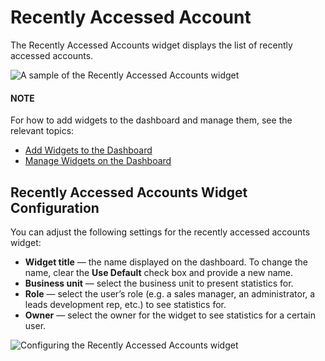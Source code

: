 <a id="user-guide-business-intelligence-widgets-recently-accessed-accounts"></a>

# Recently Accessed Account

The Recently Accessed Accounts widget displays the list of recently accessed accounts.

![A sample of the Recently Accessed Accounts widget](user/img/dashboards/recently_accessed_accounts.png)

#### NOTE
For how to add widgets to the dashboard and manage them, see the relevant topics:

* [Add Widgets to the Dashboard](index.md#user-guide-business-intelligence-widgets-add)
* [Manage Widgets on the Dashboard](index.md#user-guide-business-intelligence-widgets-manage)

## Recently Accessed Accounts Widget Configuration

You can adjust the following settings for the recently accessed accounts widget:

* **Widget title** — the name displayed on the dashboard. To change the name, clear the **Use Default** check box and provide a new name.
* **Business unit** — select the business unit to present statistics for.
* **Role** — select the user’s role (e.g. a sales manager, an administrator, a leads development rep, etc.) to see statistics for.
* **Owner** — select the owner for the widget to see statistics for a certain user.

![Configuring the Recently Accessed Accounts widget](user/img/dashboards/recently_accessed_accounts_config.png)
